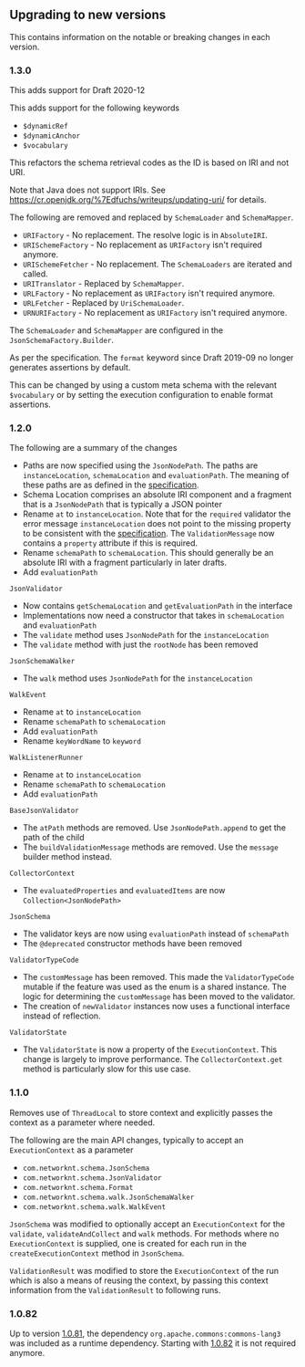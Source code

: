 ## Upgrading to new versions

This contains information on the notable or breaking changes in each version.

### 1.3.0

This adds support for Draft 2020-12

This adds support for the following keywords
* `$dynamicRef`
* `$dynamicAnchor`
* `$vocabulary`

This refactors the schema retrieval codes as the ID is based on IRI and not URI. 

Note that Java does not support IRIs. See https://cr.openjdk.org/%7Edfuchs/writeups/updating-uri/ for details.

The following are removed and replaced by `SchemaLoader` and `SchemaMapper`.
* `URIFactory` - No replacement. The resolve logic is in `AbsoluteIRI`.
* `URISchemeFactory` - No replacement as `URIFactory` isn't required anymore.
* `URISchemeFetcher` - No replacement. The `SchemaLoaders` are iterated and called.
* `URITranslator` - Replaced by `SchemaMapper`.
* `URLFactory` - No replacement as `URIFactory` isn't required anymore.
* `URLFetcher` - Replaced by `UriSchemaLoader`.
* `URNURIFactory` - No replacement as `URIFactory` isn't required anymore.

The `SchemaLoader` and `SchemaMapper` are configured in the `JsonSchemaFactory.Builder`.

As per the specification. The `format` keyword since Draft 2019-09 no longer generates assertions by default.

This can be changed by using a custom meta schema with the relevant `$vocabulary` or by setting the execution configuration to enable format assertions.

### 1.2.0

The following are a summary of the changes
* Paths are now specified using the `JsonNodePath`. The paths are `instanceLocation`, `schemaLocation` and `evaluationPath`. The meaning of these paths are as defined in the [specification](https://github.com/json-schema-org/json-schema-spec/blob/main/jsonschema-validation-output-machines.md).
* Schema Location comprises an absolute IRI component and a fragment that is a `JsonNodePath` that is typically a JSON pointer
* Rename `at` to `instanceLocation`. Note that for the `required` validator the error message `instanceLocation` does not point to the missing property to be consistent with the [specification](https://json-schema.org/draft/2020-12/json-schema-core#section-12.4.2).  The `ValidationMessage` now contains a `property` attribute if this is required.
* Rename `schemaPath` to `schemaLocation`. This should generally be an absolute IRI with a fragment particularly in later drafts.
* Add `evaluationPath`

`JsonValidator`
* Now contains `getSchemaLocation` and `getEvaluationPath` in the interface
* Implementations now need a constructor that takes in `schemaLocation` and `evaluationPath`
* The `validate` method uses `JsonNodePath` for the `instanceLocation`
* The `validate` method with just the `rootNode` has been removed

`JsonSchemaWalker`
* The `walk` method uses `JsonNodePath` for the `instanceLocation`

`WalkEvent`
* Rename `at` to `instanceLocation`
* Rename `schemaPath` to `schemaLocation`
* Add `evaluationPath`
* Rename `keyWordName` to `keyword`

`WalkListenerRunner`
* Rename `at` to `instanceLocation`
* Rename `schemaPath` to `schemaLocation`
* Add `evaluationPath`

`BaseJsonValidator`
* The `atPath` methods are removed. Use `JsonNodePath.append` to get the path of the child
* The `buildValidationMessage` methods are removed. Use the `message` builder method instead.

`CollectorContext`
* The `evaluatedProperties` and `evaluatedItems` are now `Collection<JsonNodePath>`

`JsonSchema`
* The validator keys are now using `evaluationPath` instead of `schemaPath`
* The `@deprecated` constructor methods have been removed

`ValidatorTypeCode`
* The `customMessage` has been removed. This made the `ValidatorTypeCode` mutable if the feature was used as the enum is a shared instance. The logic for determining the `customMessage` has been moved to the validator. 
* The creation of `newValidator` instances now uses a functional interface instead of reflection.

`ValidatorState`
* The `ValidatorState` is now a property of the `ExecutionContext`. This change is largely to improve performance. The `CollectorContext.get` method is particularly slow for this use case.

### 1.1.0

Removes use of `ThreadLocal` to store context and explicitly passes the context as a parameter where needed.

The following are the main API changes, typically to accept an `ExecutionContext` as a parameter

* `com.networknt.schema.JsonSchema`
* `com.networknt.schema.JsonValidator`
* `com.networknt.schema.Format`
* `com.networknt.schema.walk.JsonSchemaWalker`
* `com.networknt.schema.walk.WalkEvent`

`JsonSchema` was modified to optionally accept an `ExecutionContext` for the `validate`, `validateAndCollect` and `walk` methods. For methods where no `ExecutionContext` is supplied, one is created for each run in the `createExecutionContext` method in `JsonSchema`.

`ValidationResult` was modified to store the `ExecutionContext` of the run which is also a means of reusing the context, by passing this context information from the `ValidationResult` to following runs.

### 1.0.82

Up to version [1.0.81](https://github.com/networknt/json-schema-validator/blob/1.0.81/pom.xml#L99), the dependency `org.apache.commons:commons-lang3` was included as a runtime dependency. Starting with [1.0.82](https://github.com/networknt/json-schema-validator/releases/tag/1.0.82) it is not required anymore.